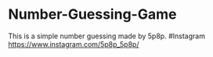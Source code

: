 # Number-Guessing-Game
This is a simple number guessing made by 5p8p.
#Instagram
https://www.instagram.com/5p8p_5p8p/
